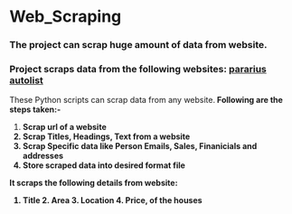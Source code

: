 # Web_Scraping

### The project can scrap huge amount of data from website.
### Project scraps data from the following websites: <a href="https://www.pararius.com/" rel='nofollow'>pararius</a>  <a href="https://www.autolist.com/" rel='nofollow'>autolist</a>

These Python scripts can scrap data from any website.<b />
Following are the steps taken:-
                    <ol><li>Scrap url of a website</li>
                        <li>Scrap Titles, Headings, Text from a website</li>
                        <li>Scrap Specific data like Person Emails, Sales, Finanicials and addresses</li>
                        <li>Store scraped data into desired format file</li></ol>
                       
It scraps the following details from website:
1. Title 2. Area 3. Location 4. Price, of the houses


